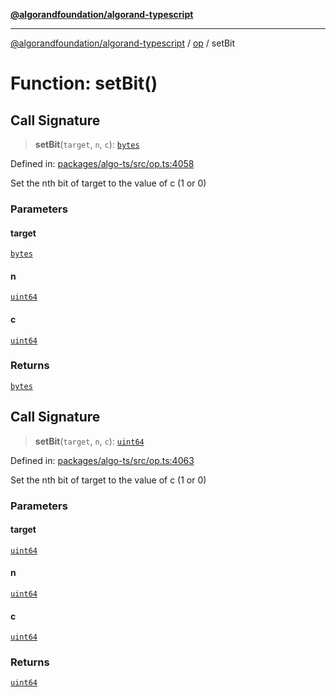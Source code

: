 [**@algorandfoundation/algorand-typescript**](../../README.md)

***

[@algorandfoundation/algorand-typescript](../../README.md) / [op](../README.md) / setBit

# Function: setBit()

## Call Signature

> **setBit**(`target`, `n`, `c`): [`bytes`](../../index/type-aliases/bytes.md)

Defined in: [packages/algo-ts/src/op.ts:4058](https://github.com/algorandfoundation/puya-ts/blob/main/packages/algo-ts/src/op.ts#L4058)

Set the nth bit of target to the value of c (1 or 0)

### Parameters

#### target

[`bytes`](../../index/type-aliases/bytes.md)

#### n

[`uint64`](../../index/type-aliases/uint64.md)

#### c

[`uint64`](../../index/type-aliases/uint64.md)

### Returns

[`bytes`](../../index/type-aliases/bytes.md)

## Call Signature

> **setBit**(`target`, `n`, `c`): [`uint64`](../../index/type-aliases/uint64.md)

Defined in: [packages/algo-ts/src/op.ts:4063](https://github.com/algorandfoundation/puya-ts/blob/main/packages/algo-ts/src/op.ts#L4063)

Set the nth bit of target to the value of c (1 or 0)

### Parameters

#### target

[`uint64`](../../index/type-aliases/uint64.md)

#### n

[`uint64`](../../index/type-aliases/uint64.md)

#### c

[`uint64`](../../index/type-aliases/uint64.md)

### Returns

[`uint64`](../../index/type-aliases/uint64.md)
